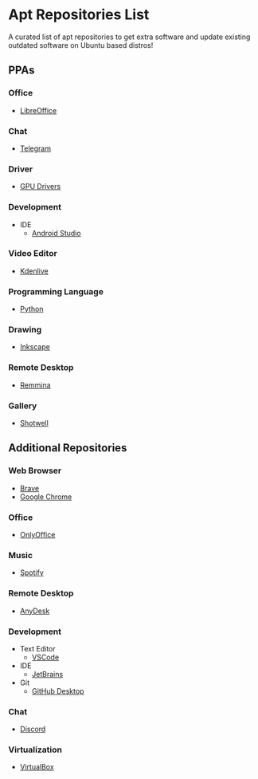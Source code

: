 # Apt Repositories List

A curated list of apt repositories to get extra software and update existing outdated software on Ubuntu based distros!

## PPAs

### Office 
 - [LibreOffice](https://launchpad.net/~libreoffice/+archive/ubuntu/ppa)
   
### Chat
 - [Telegram](https://launchpad.net/~atareao/+archive/ubuntu/telegram)

### Driver
 - [GPU Drivers](https://launchpad.net/~graphics-drivers/+archive/ubuntu/ppa)

### Development
 - IDE
   - [Android Studio](https://launchpad.net/~maarten-fonville/+archive/ubuntu/android-studio)

### Video Editor
 - [Kdenlive](https://launchpad.net/~kdenlive/+archive/ubuntu/kdenlive-master)

### Programming Language
 - [Python](https://launchpad.net/~deadsnakes/+archive/ubuntu/ppa)

### Drawing
 - [Inkscape](https://launchpad.net/~inkscape.dev/+archive/ubuntu/trunk)

### Remote Desktop
 - [Remmina](https://launchpad.net/~remmina-ppa-team/+archive/ubuntu/remmina-next-daily)

### Gallery
 - [Shotwell](https://launchpad.net/~ubuntuhandbook1/+archive/ubuntu/shotwell)

## Additional Repositories

### Web Browser
 - [Brave](https://brave.com/linux/)
 - [Google Chrome](https://www.google.com/chrome/?platform=linux)
   
### Office   
 - [OnlyOffice](https://helpcenter.onlyoffice.com/installation/desktop-install-ubuntu.aspx)

### Music
 - [Spotify](https://www.spotify.com/de-en/download/linux/)

### Remote Desktop
 - [AnyDesk](http://deb.anydesk.com/howto.html)

### Development
 - Text Editor
   - [VSCode](https://code.visualstudio.com/docs/setup/linux)
 - IDE
   - [JetBrains](https://github.com/JonasGroeger/jetbrains-ppa)
 - Git
   - [GitHub Desktop](https://gist.github.com/berkorbay/6feda478a00b0432d13f1fc0a50467f1)

### Chat
   - [Discord](https://github.com/palfrey/discord-apt)

### Virtualization 
  - [VirtualBox](https://www.virtualbox.org/wiki/Linux_Downloads)
